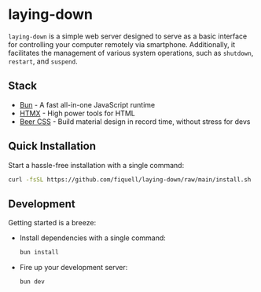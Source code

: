 # laying-down

`laying-down` is a simple web server designed to serve as a basic interface for controlling your computer remotely via smartphone. Additionally, it facilitates the management of various system operations, such as `shutdown`, `restart`, and `suspend`.

## Stack

- [Bun](https://bun.sh) - A fast all-in-one JavaScript runtime
- [HTMX](https://htmx.org) - High power tools for HTML
- [Beer CSS](https://beercss.com) - Build material design in record time, without stress for devs

## Quick Installation

Start a hassle-free installation with a single command:

```bash
curl -fsSL https://github.com/fiquell/laying-down/raw/main/install.sh | bash
```

## Development

Getting started is a breeze:

- Install dependencies with a single command:

  ```bash
  bun install
  ```

- Fire up your development server:

  ```bash
  bun dev
  ```
